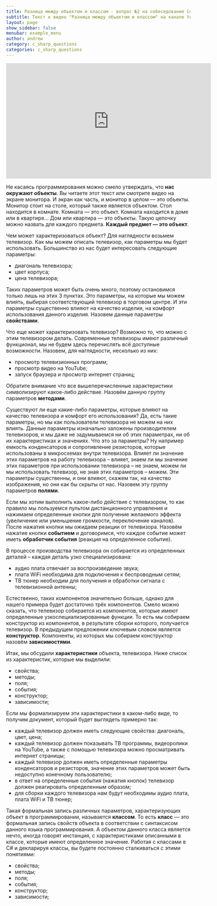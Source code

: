 ```yaml
---
title: Разница между объектом и классом - вопрос №2 на собеседование C# / .NET
subtitle: Текст к видео "Разница между объектом и классом" на канале YouTube
layout: page
show_sidebar: false
menubar: example_menu
author: andrew
category: c_sharp_questions
categories: c_sharp_questions
---
```


<center>
<iframe width="560" height="315" src="https://www.youtube.com/embed/p9Nye31XtM4" 
frameborder="0" allow="accelerometer; autoplay; 
encrypted-media; gyroscope; picture-in-picture" allowfullscreen></iframe>
</center>

Не касаясь программирования можно смело утверждать, что **нас окружают объекты**. Вы читаете этот текст или смотрите видео на экране монитора. 
И экран как часть, и монитор в целом — это объекты. Монитор стоит на столе, который также является объектом. Стол находится в комнате. 
Комната — это объект. Комната находится в доме или в квартире… Дом или квартира — это объекты. Такую цепочку можно назвать для каждого предмета. 
**Каждый предмет — это объект**.

Чем может характеризоваться объект? Для наглядности возьмем телевизор. Как мы можем описать телевизор, как параметры мы будет использовать. 
Большинство из нас будет интересовать следующие параметры:
 - диагональ телевизора;
 - цвет корпуса;
 - цена телевизора;
 
Таких параметров может быть очень много, поэтому остановимся только лишь на этих 3 пунктах. Это параметры, на которые мы можем влиять, выбирая соответствующий 
телевизор в торговом центре. И эти параметры существенно влияют на качество изделия, на комфорт использования данного изделия. Назовем данные параметры **свойствами**.

Что еще может характеризовать телевизор? Возможно то, что можно с этим телевизором делать. Современные телевизоры имеют различный функционал, мы не будем здесь перечислять 
всё доступные возможности. Назовем, для наглядности, несколько из них:
 - просмотр телевизионных программ;
 - просмотр видео на YouTube;
 - запуск браузера и просмотр интернет страниц;
 
Обратите внимание что все вышеперечисленные характеристики символизируют какое-либо действие. Назовём данную группу параметров **методами**.

Существуют ли еще какие-либо параметры, которые влияют на качество телевизора и комфорт его использования? Да, есть такие параметры, но мы как пользователи телевизора 
не можем на них влиять. Данные параметры изначально заложены производителем телевизоров, и мы даже не задумываемся ни об этих параметрах, ни об их характеристиках и 
значениях. Что это за параметры? Ну например емкость конденсаторов и сопротивление резисторов, которые использованы в микросхемах внутри телевизора. 
Влияет ли значение этих параметров на работу телевизора – влияет, знаем ли мы значение этих параметров при использовании телевизора – не знаем, можем ли мы использовать
 телевизор, не зная этих параметров – можем. Эти параметры существенны, и они влияют, скажем так, на качество изображения, но они как бы скрыты от нас. 
Назовем эту группу параметров **полями**.

Если мы хотим выполнить какое-либо действие с телевизором, то как правило мы пользуемся пультом дистанционного управления и нажимаем определенные кнопки для получение 
желаемого эффекта (увеличение или уменьшение громкости, переключение каналов). После нажатия кнопки мы ожидаем реакции от телевизора. Назовём нажатие кнопки **событием** и 
договоримся, что каждое событие может иметь **обработчик события** (реакция на определенное событие).

В процессе производства телевизора он собирается из определенных деталей – каждая деталь узко специализирована:
 - аудио плата отвечает за воспроизведение звука;
 - плата WiFi необходима для подключения к беспроводным сетям;
 - ТВ тюнер необходим для получения и обработки сигнала с телевизионной антенны;
 
Естественно, таких компонентов значительно больше, однако для нашего примера будет достаточно трёх компонентов. Смело можно сказать, что телевизор собирается из компонентов, 
которые имеют определенные узкоспециализированные функции. То есть мы собираем конструктор из компонентов, в результате сборки которого, получается телевизор. 
В предыдущем предложении ключевым словом является **конструктор**. Компоненты, из которых мы собираем конструктор назовём **зависимостями**.

Итак, мы обсудили **характеристики** объекта, телевизора. Ниже список из характеристик, которые мы выделили:
 - свойства;
 - методы;
 - поля;
 - события;
 - конструктор;
 - зависимости;
 
Если мы формализируем эти характеристики в каком-либо виде, то получим документ, который будет выглядеть примерно так:
 - каждый телевизор должен иметь следующие свойства: диагональ, цвет, цена;
 - каждый телевизор должен показывать ТВ программы, видеоролики на YouTube, а также с помощью телевизора можно просматривать интернет страницы;
 - каждый телевизор должен иметь определенные параметры конденсаторов и резисторов, значение этих параметров может быть недоступно конечному пользователю;
 - в ответ на определенные события (нажатия кнопок) телевизор должен реагировать определенным образом;
 - для сборки каждого телевизора нам будут необходимы аудио плата, плата WiFi и ТВ тюнер;
 
Такая формальная запись различных параметров, характеризующих объект в программировании, называется **классом**. То есть **класс** — это формальная запись свойств объекта в соответствии
 с синтаксисом данного языка программирования. А объектом данного класса является нечто, иногда говорят инстанция, с характеристиками описанными в классе, 
 которые имеют определенное значение. Работая с классами в C# и декларируя классы, вы будете постоянно сталкиваться с этими понятиями:
 - свойства;
 - методы;
 - поля;
 - события;
 - конструктор;
 - зависимости;


